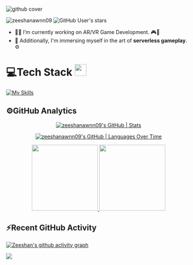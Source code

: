 ![github cover](https://i.giphy.com/media/v1.Y2lkPTc5MGI3NjExbnBvbWp5NGp3MnJuZThlamlpZ3R2bGdlZ3JsZ2trcmoycnlsNWQ5eSZlcD12MV9pbnRlcm5hbF9naWZfYnlfaWQmY3Q9Zw/j0eu5OH8qEKdKMpQBw/giphy.gif)

<p align="left"> 
  <img src="https://komarev.com/ghpvc/?username=zeeshanawnn09&label=Profile%20views&color=0e75b6&style=flat" alt="zeeshanawnn09" /> 
  <img alt="GitHub User's stars" src="https://img.shields.io/github/stars/zeeshanawnn09?label=Stars">
</p>

- 👨‍💻 I’m currently working on AR/VR Game Development. 🎮🔧
- 🚀 Additionally, I'm immersing myself in the art of **serverless gameplay**. ⚙️

<p>
</p>

# 💻Tech Stack <img src = "https://media2.giphy.com/media/QssGEmpkyEOhBCb7e1/giphy.gif?cid=ecf05e47a0n3gi1bfqntqmob8g9aid1oyj2wr3ds3mg700bl&rid=giphy.gif" width = 32px> 

[![My Skills](https://skillicons.dev/icons?i=c,cs,cpp,java,js,html,bootstrap,css,nodejs,unity,unreal,visualstudio,mongodb,mysql,docker,kubernetes,githubactions,azure,ai,ps,blender,figma,bash,discord,kali,eclipse,git,github,linux,stackoverflow,vscode,notion&theme=dark)](https://skillicons.dev)

## ⚙️GitHub Analytics

<div align="center">

[![zeeshanawnn09's GitHub | Stats](https://stats.quira.sh/zeeshanawnn09/github?theme=dark)](https://quira.sh?utm_source=widgets&utm_campaign=zeeshanawnn09)

[![zeeshanawnn09's GitHub | Languages Over Time](https://stats.quira.sh/zeeshanawnn09/languages-over-time?theme=dark)](https://quira.sh?utm_source=widgets&utm_campaign=zeeshanawnn09)

</div>


<p align="center">  
<a href="https://github.com/zeeshanawnn09">
  <img height="180em" src="https://github-readme-stats-eight-theta.vercel.app/api?username=zeeshanawnn09&show_icons=true&theme=algolia&include_all_commits=true&count_private=true"/>
  <img height="180em" src="https://github-readme-stats-eight-theta.vercel.app/api/top-langs/?username=zeeshanawnn09&layout=compact&langs_count=8&theme=algolia"/>
</a>
</p>


## ⚡Recent GitHub Activity
 
  [![Zeeshan's github activity graph](https://github-readme-activity-graph.vercel.app/graph?username=zeeshanawnn09&bg_color=18122B&color=6096B4&line=3A98B9&point=FCFFE7&area=true&hide_border=false)](https://github.com/ashutosh00710/github-readme-activity-graph)
  
 <img src="https://user-images.githubusercontent.com/73097560/115834477-dbab4500-a447-11eb-908a-139a6edaec5c.gif"></a>



